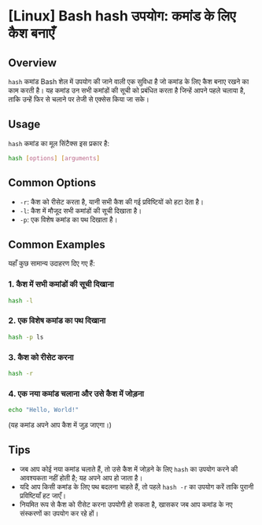 # [Linux] Bash hash उपयोग: कमांड के लिए कैश बनाएँ

## Overview
`hash` कमांड Bash शेल में उपयोग की जाने वाली एक सुविधा है जो कमांड के लिए कैश बनाए रखने का काम करती है। यह कमांड उन सभी कमांडों की सूची को प्रबंधित करता है जिन्हें आपने पहले चलाया है, ताकि उन्हें फिर से चलाने पर तेजी से एक्सेस किया जा सके।

## Usage
`hash` कमांड का मूल सिंटैक्स इस प्रकार है:

```bash
hash [options] [arguments]
```

## Common Options
- `-r`: कैश को रीसेट करता है, यानी सभी कैश की गई प्रविष्टियों को हटा देता है।
- `-l`: कैश में मौजूद सभी कमांडों की सूची दिखाता है।
- `-p`: एक विशेष कमांड का पथ दिखाता है।

## Common Examples
यहाँ कुछ सामान्य उदाहरण दिए गए हैं:

### 1. कैश में सभी कमांडों की सूची दिखाना
```bash
hash -l
```

### 2. एक विशेष कमांड का पथ दिखाना
```bash
hash -p ls
```

### 3. कैश को रीसेट करना
```bash
hash -r
```

### 4. एक नया कमांड चलाना और उसे कैश में जोड़ना
```bash
echo "Hello, World!"
```
(यह कमांड अपने आप कैश में जुड़ जाएगा।)

## Tips
- जब आप कोई नया कमांड चलाते हैं, तो उसे कैश में जोड़ने के लिए `hash` का उपयोग करने की आवश्यकता नहीं होती है; यह अपने आप हो जाता है।
- यदि आप किसी कमांड के लिए पथ बदलना चाहते हैं, तो पहले `hash -r` का उपयोग करें ताकि पुरानी प्रविष्टियाँ हट जाएँ।
- नियमित रूप से कैश को रीसेट करना उपयोगी हो सकता है, खासकर जब आप कमांड के नए संस्करणों का उपयोग कर रहे हों।